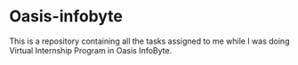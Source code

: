 # Oasis-infobyte
This is a repository containing all the tasks assigned to me while I was doing Virtual Internship Program  in Oasis InfoByte.
